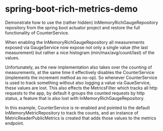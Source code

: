 # spring-boot-rich-metrics-demo

Demonstrate how to use the (rather hidden) InMemoryRichGaugeRepository repository from the spring boot actuator project 
and restore the full functionality of CounterService. 

When enabling the InMemoryRichGaugeRepository all measurements exposed via GaugeService now expose not only 
a single value (the last measurement) but rather a nice histogram (min/max/avg/count/last) of the values.

Unfortunately, as the new implementation also takes over the counting of measurements, 
at the same time it effectively disables the CounterService (implements the increment method as no-op).
So whenever CounterService is used to track something without also logging a value via GaueService, these values are lost.
This also effects the MetricsFilter which tracks all http requests to the app, by default it groups the counted requests by 
http status, a feature that is also lost with InMemoryRichGaugeRepository.

In this example, CounterService is re-enabled and pointed to the default InMemoryMetricRepository to track the counts,
and an instance of MetricReaderPublicMetrics is created that adds those values to the metrics endpoint.
